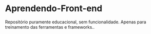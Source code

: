 # Aprendendo-Front-end
Repositório puramente educacional, sem funcionalidade. Apenas para treinamento das ferramentas e frameworks..

